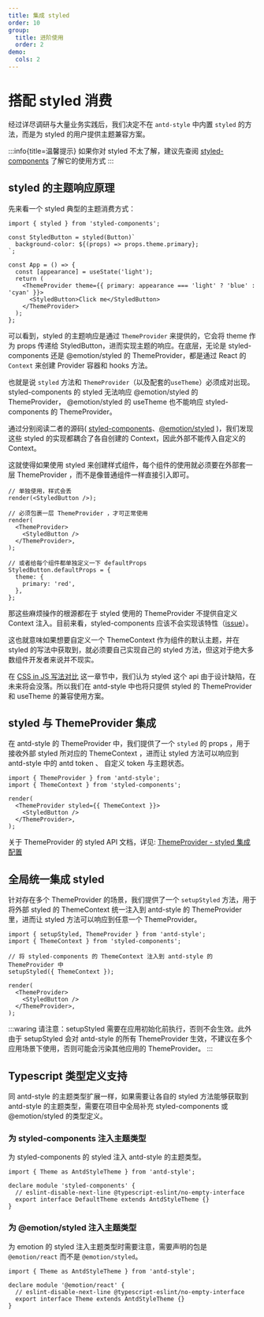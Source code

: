 ```yaml
---
title: 集成 styled
order: 10
group:
  title: 进阶使用
  order: 2
demo:
  cols: 2
---
```


# 搭配 styled 消费

经过详尽调研与大量业务实践后，我们决定不在 `antd-style` 中内置 `styled` 的方法，而是为 styled 的用户提供主题兼容方案。

:::info{title=温馨提示}
如果你对 styled 不太了解，建议先查阅 [styled-components](https://styled-components.com/) 了解它的使用方式
:::

## styled 的主题响应原理

先来看一个 styled 典型的主题消费方式：

```tsx | pure
import { styled } from 'styled-components';

const StyledButton = styled(Button)`
  background-color: ${(props) => props.theme.primary};
`;

const App = () => {
  const [appearance] = useState('light');
  return (
    <ThemeProvider theme={{ primary: appearance === 'light' ? 'blue' : 'cyan' }}>
      <StyledButton>Click me</StyledButton>
    </ThemeProvider>
  );
};
```

可以看到，styled 的主题响应是通过 `ThemeProvider` 来提供的，它会将 theme 作为 props 传递给 StyledButton，进而实现主题的响应。在底层，无论是 styled-components 还是 @emotion/styled 的 ThemeProvider，都是通过 React 的 `Context` 来创建 Provider 容器和 hooks 方法。

也就是说 `styled` 方法和 `ThemeProvider`（以及配套的`useTheme`）必须成对出现。 styled-components 的 styled 无法响应 @emotion/styled 的 ThemeProvider， @emotion/styled 的 useTheme 也不能响应 styled-components 的 ThemeProvider。

通过分别阅读二者的源码( [styled-components](https://github.com/styled-components/styled-components/blob/main/packages/styled-components/src/models/StyledComponent.ts)、[@emotion/styled](https://github.com/emotion-js/emotion/blob/main/packages/styled/src/base.js#LL117C53-L117C53) )，我们发现这些 styled 的实现都耦合了各自创建的 Context，因此外部不能传入自定义的 Context。

这就使得如果使用 styled 来创建样式组件，每个组件的使用就必须要在外部套一层 ThemeProvider ，而不是像普通组件一样直接引入即可。

```tsx | pure
// 单独使用，样式会丢
render(<StyledButton />);

// 必须包裹一层 ThemeProvider ，才可正常使用
render(
  <ThemeProvider>
    <StyledButton />
  </ThemeProvider>,
);

// 或者给每个组件都单独定义一下 defaultProps
StyledButton.defaultProps = {
  theme: {
    primary: 'red',
  },
};
```

那这些麻烦操作的根源都在于 styled 使用的 ThemeProvider 不提供自定义 Context 注入。目前来看，styled-components 应该不会实现该特性（[issue](https://github.com/styled-components/styled-components/issues/3612)）。

这也就意味如果想要自定义一个 ThemeContext 作为组件的默认主题，并在 styled 的写法中获取到，就必须要自己实现自己的 styled 方法，但这对于绝大多数组件开发者来说并不现实。

在 [CSS in JS 写法对比](/guide/compare) 这一章节中，我们认为 styled 这个 api 由于设计缺陷，在未来将会没落。所以我们在 antd-style 中也将只提供 styled 的 ThemeProvider 和 useTheme 的兼容使用方案。

## styled 与 ThemeProvider 集成

在 antd-style 的 ThemeProvider 中，我们提供了一个 `styled` 的 props ，用于接收外部 styled 所对应的 ThemeContext ，进而让 styled 方法可以响应到 antd-style 中的 antd token 、 自定义 token 与主题状态。

```tsx | pure
import { ThemeProvider } from 'antd-style';
import { ThemeContext } from 'styled-components';

render(
  <ThemeProvider styled={{ ThemeContext }}>
    <StyledButton />
  </ThemeProvider>,
);
```

<code src="../demos/guide/styled/StyledComponentsProps"></code>
<code src="../demos/guide/styled/EmotionStyledProps.tsx"></code>

关于 ThemeProvider 的 styled API 文档，详见: [ThemeProvider - styled 集成配置](/api/theme-provider#styled-集成)

## 全局统一集成 styled

针对存在多个 ThemeProvider 的场景，我们提供了一个 `setupStyled` 方法，用于将外部 styled 的 ThemeContext 统一注入到 antd-style 的 ThemeProvider 里，进而让 styled 方法可以响应到任意一个 ThemeProvider。

```tsx | pure
import { setupStyled, ThemeProvider } from 'antd-style';
import { ThemeContext } from 'styled-components';

// 将 styled-components 的 ThemeContext 注入到 antd-style 的 ThemeProvider 中
setupStyled({ ThemeContext });

render(
  <ThemeProvider>
    <StyledButton />
  </ThemeProvider>,
);
```

<code src="../demos/guide/styled/SetupStyled/index.tsx"></code>

:::waring
请注意：setupStyled 需要在应用初始化前执行，否则不会生效。此外由于 setupStyled 会对 antd-style 的所有 ThemeProvider 生效，不建议在多个应用场景下使用，否则可能会污染其他应用的 ThemeProvider。
:::

## Typescript 类型定义支持

同 antd-style 的主题类型扩展一样，如果需要让各自的 styled 方法能够获取到 antd-style 的主题类型，需要在项目中全局补充 styled-components 或 @emotion/styled 的类型定义。

### 为 styled-components 注入主题类型

为 styled-components 的 styled 注入 antd-style 的主题类型。

```tsx | pure
import { Theme as AntdStyleTheme } from 'antd-style';

declare module 'styled-components' {
  // eslint-disable-next-line @typescript-eslint/no-empty-interface
  export interface DefaultTheme extends AntdStyleTheme {}
}
```

### 为 @emotion/styled 注入主题类型

为 emotion 的 styled 注入主题类型时需要注意，需要声明的包是 `@emotion/react` 而不是 `@emotion/styled`。

```tsx | pure
import { Theme as AntdStyleTheme } from 'antd-style';

declare module '@emotion/react' {
  // eslint-disable-next-line @typescript-eslint/no-empty-interface
  export interface Theme extends AntdStyleTheme {}
}
```
